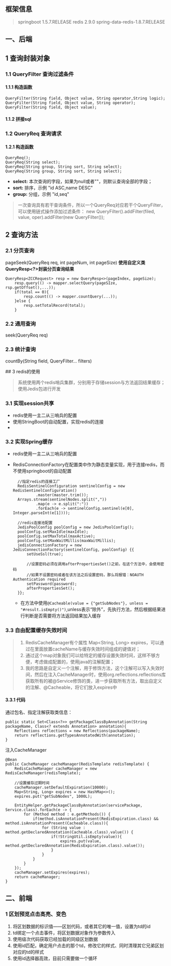 ## 框架信息
> springboot 1.5.7.RELEASE
> redis 2.9.0
> spring-data-redis-1.8.7.RELEASE
## 一、后端
## 1 查询封装对象

### 1.1 QueryFilter 查询过滤条件

#### 1.1.1 构造函数	
    QueryFilter(String field, Object value, String operator,String logic);
    QueryFilter(String field, Object value, String operator);
    QueryFilter(String field, Object value);
#### 1.1.2 拼接sql

### 1.2 QueryReq 查询请求

#### 1.2.1 构造函数
    QueryReq();
    QueryReq(String select);
    QueryReq(String group, String sort, String select);
    QueryReq(String group, String sort, String select);
* **select:** 本次查询的字段，如果为null或者""，则默认查询全部的字段；
* **sort:** 排序，示例 "id ASC,name DESC"
* **group:** 分组，示例 "id,seq"

> 一次查询具有若干查询条件，所以一个QueryReq对应若干个QueryFilter，可以使用链式操作添加过滤条件：
    new QueryFilter().addFilter(filed, value, oper).addFilter(new QueryFilter());


## 2 查询方法

### 2.1 分页查询 

pageSeek(QueryReq req, int pageNum, int pageSize)
**使用自定义类QueryResp<?>封装分页查询结果**</br>


    QueryResp<ZCCRequest> resp = new QueryResp<>(pageIndex, pageSize);
        resp.query(() -> mapper.selectQuery(pageSIze, rsp.getOffset(),...));
        if(total == 0){
            resp.count(() -> mapper.countQuery(...));
        }else {
            resp.setTotalRecord(total);
        }
### 2.2 通用查询 
seek(QueryReq req)


### 2.3 统计查询 
countBy(String field, QueryFilter... filters)


##<i class="fa fa-bookmark"></i>  3 redis的使用
> 系统使用两个redis哨兵集群，分别用于存储session与方法返回结果缓存；
> 使用Jedis包进行开发

### <i class="fa fa-bookmark-o"></i>  3.1 实现session共享
* redis使用一主二从三哨兵的配置
* 使用StringBoot的自动配置，实现redis的连接
* 

### <i class="fa fa-bookmark-o"></i> 3.2 实现Spring缓存
* redis使用一主二从三哨兵的配置
* RedisConnectionFactory在配置类中作为静态变量实现，用于连接redis，而不使用springboot的自动配置
        
		//指定redis的连接工厂
        RedisSentinelConfiguration sentinelConfig = new RedisSentinelConfiguration()
                .master(master.trim());
        Arrays.stream(sentinelNodes.split(","))
                .map(e -> e.split(":"))
                .forEach(e -> sentinelConfig.sentinel(e[0], Integer.parseInt(e[1])));

        //redis连接池配置
        JedisPoolConfig poolConfig = new JedisPoolConfig();
        poolConfig.setMaxIdle(maxIdle);
        poolConfig.setMaxTotal(maxActive);
        poolConfig.setMaxWaitMillis(maxWaitMillis);
        jedisConnectionFactory = new JedisConnectionFactory(sentinelConfig, poolConfig) {{
            setUseSsl(true);

            //设置密码必须在调用afterPropertiesSet()之前，在这个方法中，会使用密码
            //如果不设置密码或者在该方法之后设置密码，那么将报错：NOAUTH Authentication required
            setPassword(password);
            afterPropertiesSet();
        }};


  * 在方法中使用`@Cacheable(value = {"getSubNodes"}, unless = "#result.isEmpty()")`,unless表示“除外”，先执行方法，然后根据结果进行判断是否需要将方法返回结果加入缓存


### <i class="fa fa-bookmark-o"></i> 3.3 自由配置缓存失效时间
> 1. RedisCacheManager有个属性 Map<String, Long> expires，可以通过在里面放置cacheName与缓存失效时间组成的键值对；  
> 2. 通过这个map对象我们可以给特定的缓存设置失效时间，这样不够方便，考虑做成配置的，使用java的注解配置；
> 3. 我的思路是自定义一个注解，用于修饰方法，这个注解可以写入失效时间，然后在注入CacheManager时，使用org.reflections.reflections库获取所有的被@Service修饰的类，进一步获取所有方法，取出自定义的注解、@Cacheable，将它们放入expires中

#### 3.3.1 代码

通过包名、指定注解获取类信息：

    public static Set<Class<?>> getPackageClassByAnnotation(String packageName, Class<? extends Annotation> annotation){
        Reflections reflections = new Reflections(packageName);
        return reflections.getTypesAnnotatedWith(annotation);
    }
    
    
注入CacheManager

	@Bean
    public CacheManager cacheManager(RedisTemplate redisTemplate) {
        RedisCacheManager cacheManager = new RedisCacheManager(redisTemplate);

        //设置缓存过期时间
        cacheManager.setDefaultExpiration(10000);
        Map<String, Long> expires = new HashMap<>();
        expires.put("getSubNodes", 1000L);

        EntityHelper.getPackageClassByAnnotation(servicePackage, Service.class).forEach(e -> {
            for (Method method : e.getMethods()) {
                if(method.isAnnotationPresent(RedisExpiration.class) && method.isAnnotationPresent(Cacheable.class)){
                    for (String value : method.getDeclaredAnnotation(Cacheable.class).value()) {
                        if(!StringUtil.isEmpty(value)){
                            expires.put(value, method.getDeclaredAnnotation(RedisExpiration.class).value());
                        }
                    }
                }
            }
        });
        cacheManager.setExpires(expires);
        return cacheManager;
    }



## 二、前端
### 1 区划预览点击高亮、变色

1. 将区划数据的标识值——区划代码，或者其它的唯一值，设置为td的id
2. td绑定一个点击事件，将区划数据对象作为参数传入
3. 使用级次代码获取已经加载的同级区划数据
4. 使用id匹配，确定用户点击的那个td，修改它的样式、同时清理其它兄弟区划对应的td的样式
5. 使用id选择器高效，目前只需要做一个循环



